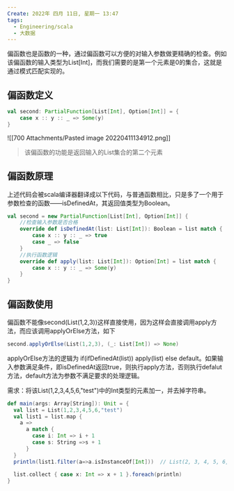 ```yaml
---
Create: 2022年 四月 11日, 星期一 13:47
tags: 
  - Engineering/scala
  - 大数据
---
```






偏函数也是函数的一种，通过偏函数可以方便的对输入参数做更精确的检查。例如该偏函数的输入类型为List[Int]，而我们需要的是第一个元素是0的集合，这就是通过模式匹配实现的。

## 偏函数定义

```scala
val second: PartialFunction[List[Int], Option[Int]] = {
    case x :: y :: _ => Some(y)
}
```

![[700 Attachments/Pasted image 20220411134912.png]]

> 该偏函数的功能是返回输入的List集合的第二个元素



## 偏函数原理

上述代码会被scala编译器翻译成以下代码，与普通函数相比，只是多了一个用于参数检查的函数——isDefinedAt，其返回值类型为Boolean。

```scala
val second = new PartialFunction[List[Int], Option[Int]] {
    //检查输入参数是否合格
    override def isDefinedAt(list: List[Int]): Boolean = list match {
        case x :: y :: _ => true
        case _ => false
    }
    //执行函数逻辑
    override def apply(list: List[Int]): Option[Int] = list match {
        case x :: y :: _ => Some(y)
    }
}
```

## 偏函数使用

偏函数不能像second(List(1,2,3))这样直接使用，因为这样会直接调用apply方法，而应该调用applyOrElse方法，如下

```scala
second.applyOrElse(List(1,2,3), (_: List[Int]) => None)
```

applyOrElse方法的逻辑为 if(ifDefinedAt(list)) apply(list) else default。如果输入参数满足条件，即isDefinedAt返回true，则执行apply方法，否则执行defalut方法，default方法为参数不满足要求的处理逻辑。



需求：将该List(1,2,3,4,5,6,"test")中的Int类型的元素加一，并去掉字符串。

```scala
def main(args: Array[String]): Unit = {
  val list = List(1,2,3,4,5,6,"test")
  val list1 = list.map {
    a =>
      a match {
        case i: Int => i + 1
        case s: String =>s + 1
      }
  }
  println(list1.filter(a=>a.isInstanceOf[Int]))  // List(2, 3, 4, 5, 6, 7)
    
  list.collect { case x: Int => x + 1 }.foreach(println)
}
```


